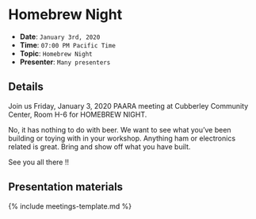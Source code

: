 # Homebrew Night

* **Date**: `January 3rd, 2020`
* **Time**: `07:00 PM Pacific Time`
* **Topic**: `Homebrew Night`
* **Presenter**: `Many presenters`

## Details

Join us Friday, January 3, 2020 PAARA meeting at Cubberley Community Center, Room H-6 for HOMEBREW NIGHT. 

No, it has nothing to do with beer.  We want to see what you’ve been building or toying with in your workshop.  Anything ham or electronics related is great.  Bring and show off what you have built.
 
See you all there !!

## Presentation materials

{% include meetings-template.md %}

